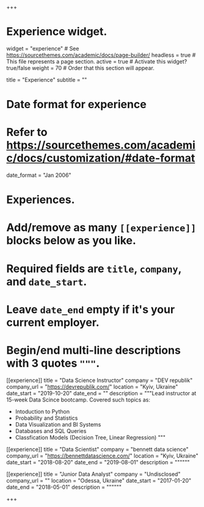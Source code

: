 +++
# Experience widget.
widget = "experience"  # See https://sourcethemes.com/academic/docs/page-builder/
headless = true  # This file represents a page section.
active = true  # Activate this widget? true/false
weight = 70  # Order that this section will appear.

title = "Experience"
subtitle = ""

# Date format for experience
#   Refer to https://sourcethemes.com/academic/docs/customization/#date-format
date_format = "Jan 2006"

# Experiences.
#   Add/remove as many `[[experience]]` blocks below as you like.
#   Required fields are `title`, `company`, and `date_start`.
#   Leave `date_end` empty if it's your current employer.
#   Begin/end multi-line descriptions with 3 quotes `"""`.
[[experience]]
  title = "Data Science Instructor"
  company = "DEV republik"
  company_url = "https://devrepublik.com/"
  location = "Kyiv, Ukraine"
  date_start = "2019-10-20"
  date_end = ""
  description = """Lead instructor at 15-week Data Scince bootcamp. Covered such topics as:
  
  * Intoduction to Python
  * Probability and Statistics
  * Data Visualization and BI Systems
  * Databases and SQL Queries
  * Classfication Models (Decision Tree, Linear Regression)
  """

[[experience]]
  title = "Data Scientist"
  company = "bennett data science"
  company_url = "https://bennettdatascience.com/"
  location = "Kyiv, Ukraine"
  date_start = "2018-08-20"
  date_end = "2019-08-01"
  description = """"""

[[experience]]
  title = "Junior Data Analyst"
  company = "Undisclosed"
  company_url = ""
  location = "Odessa, Ukraine"
  date_start = "2017-01-20"
  date_end = "2018-05-01"
  description = """"""

+++
